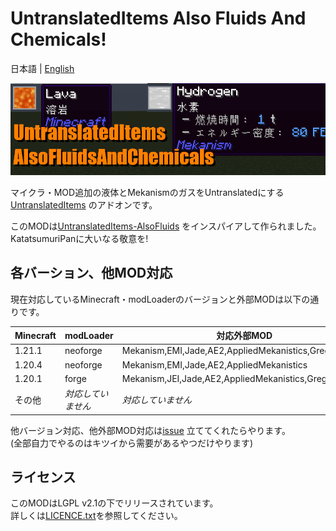 # UntranslatedItems Also Fluids And Chemicals!

日本語 | [English](./README.en.md)

![uti_afac_banner](./assets/uti_afac_banner.png)

マイクラ・MOD追加の液体とMekanismのガスをUntranslatedにする[UntranslatedItems](https://www.curseforge.com/minecraft/mc-mods/untranslated-items)
のアドオンです。

このMODは[UntranslatedItems-AlsoFluids](https://github.com/KatatsumuriPan/UntranslatedItems-AlsoFluids/)
をインスパイアして作られました。KatatsumuriPanに大いなる敬意を!

## 各バーション、他MOD対応

現在対応しているMinecraft・modLoaderのバージョンと外部MODは以下の通りです。

| Minecraft | modLoader  | 対応外部MOD                                              |
|-----------|------------|------------------------------------------------------|
| 1.21.1    | neoforge   | Mekanism,EMI,Jade,AE2,AppliedMekanistics,GregTechCEu |
| 1.20.4    | neoforge   | Mekanism,EMI,Jade,AE2,AppliedMekanistics             |
| 1.20.1    | forge      | Mekanism,JEI,Jade,AE2,AppliedMekanistics,GregTechCEu |
| その他       | *対応していません* | *対応していません*                                           |

他バージョン対応、他外部MOD対応は[issue](https://github.com/npg418/uti-alsofluidsandchemicals/issues)
立ててくれたらやります。  
(全部自力でやるのはキツイから需要があるやつだけやります)

## ライセンス

このMODはLGPL v2.1の下でリリースされています。  
詳しくは[LICENCE.txt](./LICENSE.txt)を参照してください。
